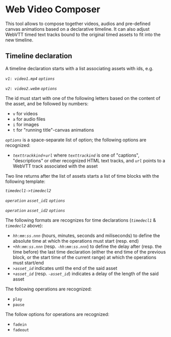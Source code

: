 # Web Video Composer

This tool allows to compose together videos, audios and pre-defined canvas animations based on a declarative timeline. It can also adjust WebVTT timed text tracks bound to the original timed assets to fit into the new timeline.

## Timeline declaration
A timeline declaration starts with a list associating assets with ids, e.g.

_`v1`_`: `_`video1.mp4`_ _`options`_

_`v2`_`: `_`video2.webm`_ _`options`_


The id must start with one of the following letters based on the content of the asset, and be followed by numbers:

* `v` for videos
* `a` for audio files
* `i` for images
* `t` for "running title"-canvas animations

_`options`_ is a space-separate list of option; the following options are recognized:

* _`texttrackkind`_=_`url`_ where _`texttrackind`_ is one of "captions", "descriptions" or other recognized HTML text tracks, and _`url`_ points to a WebVTT track associated with the asset

Two line returns after the list of assets starts a list of time blocks with the following template:

_`timedecl1`_` -> `_`timedecl2`_

_`operation`_ _`asset_id1`_ _`options`_

_`operation`_ _`asset_id2`_ _`options`_

The following formats are recognizes for time declarations (_`timedecl1`_ & _`timedecl2`_ above):

* _`hh`_`:`_`mm`_`:`_`ss`_`.`_`nnn`_ (hours, minutes, seconds and miliseconds) to define the absolute time at which the operations must start (resp. end)
* `+`_`hh`_`:`_`mm`_`:`_`ss`_`.`_`nnn`_ (resp. `-`_`hh`_`:`_`mm`_`:`_`ss`_`.`_`nnn`_) to define the delay after (resp. the time before) the last time declaration (either the end time of the previous block, or the start time of the current range) at which the operations must start/end
* `>`_`asset_id`_ indicates until the end of the said asset
* `+`_`asset_id`_ (resp. `-`_`asset_id`_) indicates a delay of the length of the said asset

The following operations are recognized:

* `play`
* `pause`

The follow options for operations are recognized:

* `fadein`
* `fadeout`